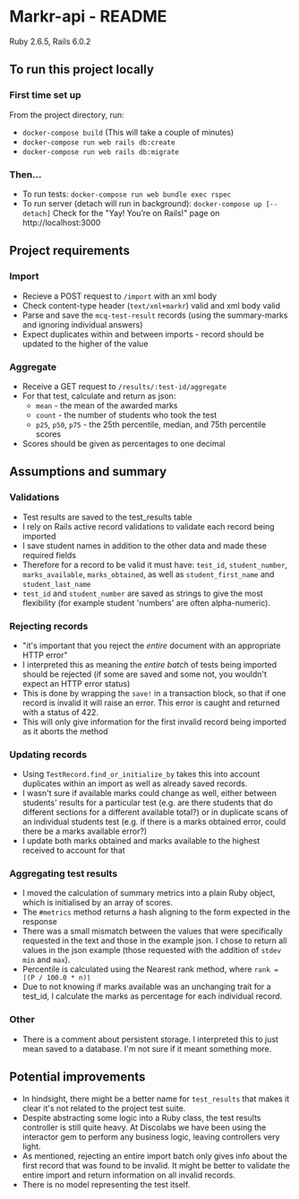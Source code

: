 # Markr-api - README
Ruby 2.6.5, Rails 6.0.2

## To run this project locally
### First time set up
From the project directory, run:
- `docker-compose build` (This will take a couple of minutes)
- `docker-compose run web rails db:create`
- `docker-compose run web rails db:migrate`

### Then...
- To run tests: `docker-compose run web bundle exec rspec`
- To run server (detach will run in background): `docker-compose up [--detach]`
Check for the "Yay! You’re on Rails!" page on http://localhost:3000

## Project requirements
### Import
- Recieve a POST request to `/import` with an xml body
- Check content-type header (`text/xml+markr`) valid and xml body valid
- Parse and save the `mcq-test-result` records (using the summary-marks and ignoring individual answers)
- Expect duplicates within and between imports - record should be updated to the higher of the value

### Aggregate
- Receive a GET request to `/results/:test-id/aggregate`
- For that test, calculate and return as json:
  - `mean` - the mean of the awarded marks
  - `count` - the number of students who took the test
  - `p25`, `p50`, `p75` - the 25th percentile, median, and 75th percentile scores
- Scores should be given as percentages to one decimal

## Assumptions and summary
### Validations
- Test results are saved to the test_results table
- I rely on Rails active record validations to validate each record being imported
- I save student names in addition to the other data and made these required fields
- Therefore for a record to be valid it must have: `test_id`, `student_number`, `marks_available`, `marks_obtained`, as well as `student_first_name` and `student_last_name`
- `test_id` and `student_number` are saved as strings to give the most flexibility (for example student 'numbers' are often alpha-numeric).

### Rejecting records
- "it's important that you reject the _entire_ document with an appropriate HTTP error" 
- I interpreted this as meaning the _entire batch_ of tests being imported should be rejected (if some are saved and some not, you wouldn't expect an HTTP error status)
- This is done by wrapping the `save!` in a transaction block, so that if one record is invalid it will raise an error. This error is caught and returned with a status of 422.
- This will only give information for the first invalid record being imported as it aborts the method

### Updating records
- Using `TestRecord.find_or_initialize_by` takes this into account duplicates within an import as well as already saved records.
- I wasn't sure if available marks could change as well, either between students' results for a particular test (e.g. are there students that do different sections for a different available total?) or in duplicate scans of an individual students test (e.g. if there is a marks obtained error, could there be a marks available error?)
- I update both marks obtained and marks available to the highest received to account for that

### Aggregating test results
- I moved the calculation of summary metrics into a plain Ruby object, which is initialised by an array of scores.
- The `#metrics` method returns a hash aligning to the form expected in the response
- There was a small mismatch between the values that were specifically requested in the text and those in the example json. I chose to return all values in the json example (those requested with the addition of `stdev` `min` and `max`).
- Percentile is calculated using the Nearest rank method, where `rank = ⌈(P / 100.0 * n)⌉`
- Due to not knowing if marks available was an unchanging trait for a test_id, I calculate the marks as percentage for each individual record.

### Other
- There is a comment about persistent storage. I interpreted this to just mean saved to a database. I'm not sure if it meant something more.

## Potential improvements
- In hindsight, there might be a better name for `test_results` that makes it clear it's not related to the project test suite.
- Despite abstracting some logic into a Ruby class, the test results controller is still quite heavy. At Discolabs we have been using the interactor gem to perform any business logic, leaving controllers very light.
- As mentioned, rejecting an entire import batch only gives info about the first record that was found to be invalid. It might be better to validate the entire import and return information on all invalid records.
- There is no model representing the test itself.
